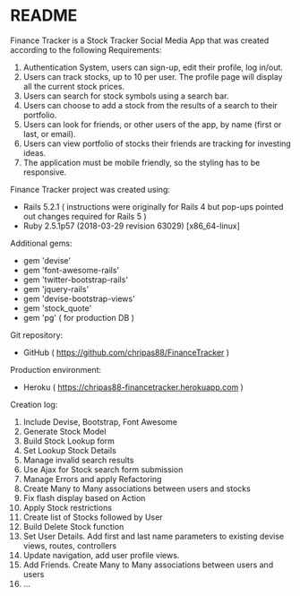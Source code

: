 # README

Finance Tracker is a Stock Tracker Social Media App that was created according to the following Requirements:

01.  Authentication System, users can sign-up, edit their profile, log in/out.
02.  Users can track stocks, up to 10 per user. The profile page will display all the current stock prices.
03.  Users can search for stock symbols using a search bar.
04.  Users can choose to add a stock from the results of a search to their portfolio.
05.  Users can look for friends, or other users of the app, by name (first or last, or email).
06.  Users can view portfolio of stocks their friends are tracking for investing ideas.
07.  The application must be mobile friendly, so the styling has to be responsive.

Finance Tracker project was created using:

* Rails 5.2.1 ( instructions were originally for Rails 4 but pop-ups pointed out changes required for Rails 5 )
* Ruby 2.5.1p57 (2018-03-29 revision 63029) [x86_64-linux]

Additional gems:

* gem 'devise'
* gem 'font-awesome-rails'
* gem 'twitter-bootstrap-rails'
* gem 'jquery-rails'
* gem 'devise-bootstrap-views'
* gem 'stock_quote'
* gem 'pg' ( for production DB )

Git repository:

* GitHub ( https://github.com/chripas88/FinanceTracker )

Production environment:

* Heroku ( https://chripas88-financetracker.herokuapp.com )

Creation log:

01.  Include Devise, Bootstrap, Font Awesome
02.  Generate Stock Model
03.  Build Stock Lookup form
04.  Set Lookup Stock Details
05.  Manage invalid search results
06.  Use Ajax for Stock search form submission
07.  Manage Errors and apply Refactoring
08.  Create Many to Many associations between users and stocks
09.  Fix flash display based on Action
10.  Apply Stock restrictions
11.  Create list of Stocks followed by User
12.  Build Delete Stock function
13.  Set User Details. Add first and last name parameters to existing devise views, routes, controllers
14.  Update navigation, add user profile views.
15.  Add Friends. Create Many to Many associations between users and users
16.  ...